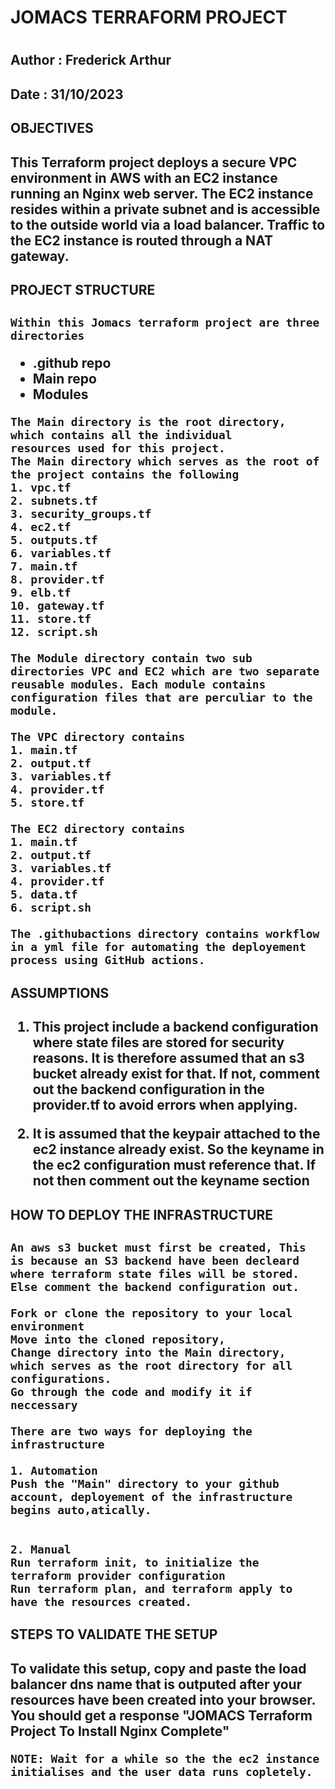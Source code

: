 <h1> JOMACS TERRAFORM PROJECT <h1>

<h2>Author : Frederick Arthur<h2>
<h2>Date : 31/10/2023<h2>

<h2>OBJECTIVES<h2>

This Terraform project deploys a secure VPC environment in AWS with an EC2 instance running an Nginx web server. The EC2 instance resides within a private subnet and is accessible to the outside world via a load balancer. Traffic to the EC2 instance is routed through a NAT gateway.

<h2>PROJECT STRUCTURE<h2

    Within this Jomacs terraform project are three directories
   * .github repo
   * Main repo
   * Modules


    The Main directory is the root directory, which contains all the individual
    resources used for this project.
    The Main directory which serves as the root of the project contains the following
    1. vpc.tf
    2. subnets.tf
    3. security_groups.tf
    4. ec2.tf
    5. outputs.tf
    6. variables.tf
    7. main.tf
    8. provider.tf
    9. elb.tf
    10. gateway.tf
    11. store.tf
    12. script.sh

    The Module directory contain two sub directories VPC and EC2 which are two separate reusable modules. Each module contains configuration files that are perculiar to the module.

    The VPC directory contains
    1. main.tf
    2. output.tf
    3. variables.tf
    4. provider.tf
    5. store.tf

    The EC2 directory contains
    1. main.tf
    2. output.tf
    3. variables.tf
    4. provider.tf
    5. data.tf
    6. script.sh
    
    The .githubactions directory contains workflow in a yml file for automating the deployement process using GitHub actions.

<h2>ASSUMPTIONS<h2>

1. This project include a backend configuration where state files are stored for security reasons. It is therefore assumed that an s3 bucket already exist for that. If not, comment out the backend configuration in the provider.tf to avoid errors when applying.

2. It is assumed that the keypair attached to the ec2 instance already exist. So the keyname in the ec2 configuration must reference that. If not then comment out the keyname section
    

<h2>HOW TO DEPLOY THE INFRASTRUCTURE<h2>

    An aws s3 bucket must first be created, This is because an S3 backend have been decleard where terraform state files will be stored. Else comment the backend configuration out.

    Fork or clone the repository to your local environment
    Move into the cloned repository,
    Change directory into the Main directory, which serves as the root directory for all configurations.
    Go through the code and modify it if neccessary

    There are two ways for deploying the infrastructure

    1. Automation
    Push the "Main" directory to your github account, deployement of the infrastructure begins auto,atically.
    

    2. Manual 
    Run terraform init, to initialize the terraform provider configuration
    Run terraform plan, and terraform apply to have the resources created.

<h2>STEPS TO VALIDATE THE SETUP<h2>
    To validate this setup, copy and paste the load balancer dns name that is outputed after your resources have been created into your browser.
    You should get a response "JOMACS Terraform Project To Install Nginx Complete"
    
    NOTE: Wait for a while so the the ec2 instance initialises and the user data runs copletely.

    
